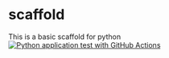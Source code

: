 # scaffold
This is a basic scaffold for python
[![Python application test with GitHub Actions](https://github.com/TheStoneMX/scaffold/actions/workflows/main.yml/badge.svg)](https://github.com/TheStoneMX/scaffold/actions/workflows/main.yml)
